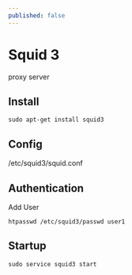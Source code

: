 ```yaml
---
published: false
---
```


# Squid 3
proxy server

## Install

    sudo apt-get install squid3

## Config
/etc/squid3/squid.conf

## Authentication
Add User

    htpasswd /etc/squid3/passwd user1


## Startup

    sudo service squid3 start

